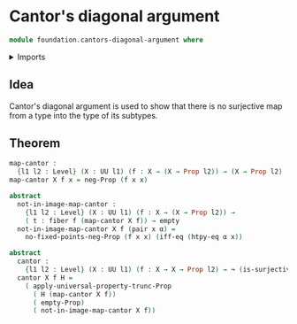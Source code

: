 # Cantor's diagonal argument

```agda
module foundation.cantors-diagonal-argument where
```

<details><summary>Imports</summary>

```agda
open import foundation.dependent-pair-types
open import foundation.logical-equivalences
open import foundation.negation
open import foundation.propositional-truncations
open import foundation.surjective-maps
open import foundation.universe-levels

open import foundation-core.empty-types
open import foundation-core.fibers-of-maps
open import foundation-core.function-extensionality
open import foundation-core.propositions
```

</details>

## Idea

Cantor's diagonal argument is used to show that there is no surjective map from
a type into the type of its subtypes.

## Theorem

```agda
map-cantor :
  {l1 l2 : Level} (X : UU l1) (f : X → (X → Prop l2)) → (X → Prop l2)
map-cantor X f x = neg-Prop (f x x)

abstract
  not-in-image-map-cantor :
    {l1 l2 : Level} (X : UU l1) (f : X → (X → Prop l2)) →
    ( t : fiber f (map-cantor X f)) → empty
  not-in-image-map-cantor X f (pair x α) =
    no-fixed-points-neg-Prop (f x x) (iff-eq (htpy-eq α x))

abstract
  cantor :
    {l1 l2 : Level} (X : UU l1) (f : X → X → Prop l2) → ¬ (is-surjective f)
  cantor X f H =
    ( apply-universal-property-trunc-Prop
      ( H (map-cantor X f))
      ( empty-Prop)
      ( not-in-image-map-cantor X f))
```
